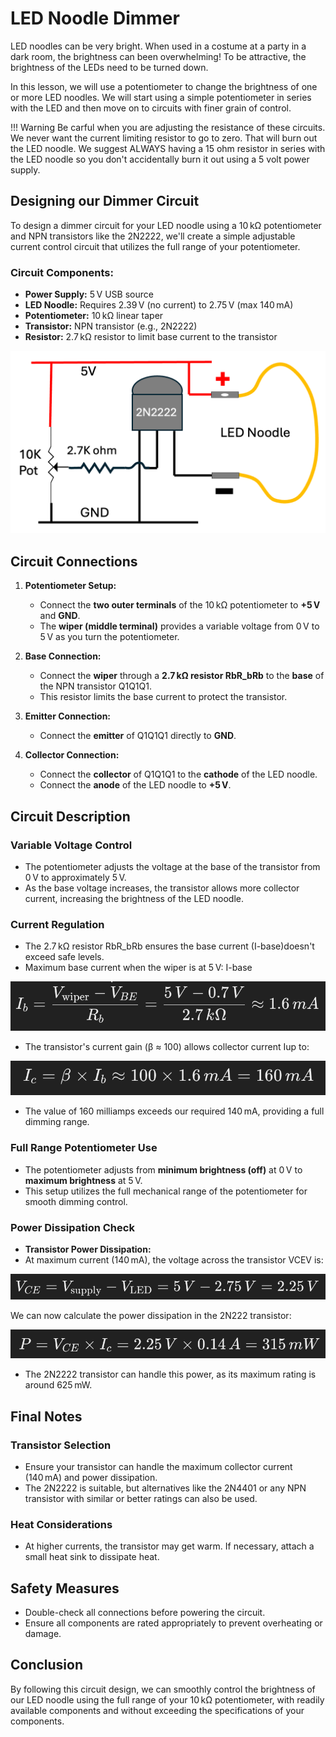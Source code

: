 # LED Noodle Dimmer

LED noodles can be very bright.  When used in a costume at
a party in a dark room, the brightness can been overwhelming!
To be attractive, the brightness of the LEDs need to be turned
down.

In this lesson, we will use a potentiometer to change
the brightness of one or more LED noodles.  We
will start using a simple potentiometer in series
with the LED and then move on to circuits with
finer grain of control.

!!! Warning
    Be carful when you are adjusting the resistance of
    these circuits.  We never want the current limiting
    resistor to go to zero.  That will burn out the LED
    noodle.  We suggest ALWAYS having a 15 ohm resistor
    in series with the LED noodle so you don't accidentally
    burn it out using a 5 volt power supply.

## Designing our Dimmer Circuit

To design a dimmer circuit for your LED noodle using a 10 kΩ potentiometer and NPN transistors like the 2N2222, we'll create a simple adjustable current control circuit that utilizes the full range of your potentiometer.

### **Circuit Components:**

-   **Power Supply:** 5 V USB source
-   **LED Noodle:** Requires 2.39 V (no current) to 2.75 V (max 140 mA)
-   **Potentiometer:** 10 kΩ linear taper
-   **Transistor:** NPN transistor (e.g., 2N2222)
-   **Resistor​:** 2.7 kΩ resistor to limit base current to the transistor

![LED Noodle Dimmer Circuit](./led-noodle-dimmer-circuit.png)

## Circuit Connections

1.  **Potentiometer Setup:**

    -   Connect the **two outer terminals** of the 10 kΩ potentiometer to **+5 V** and **GND**.
    -   The **wiper (middle terminal)** provides a variable voltage from 0 V to 5 V as you turn the potentiometer.
2.  **Base Connection:**

    -   Connect the **wiper** through a **2.7 kΩ resistor RbR\_bRb​** to the **base** of the NPN transistor Q1Q1Q1.
    -   This resistor limits the base current to protect the transistor.
3.  **Emitter Connection:**

    -   Connect the **emitter** of Q1Q1Q1 directly to **GND**.
4.  **Collector Connection:**

    -   Connect the **collector** of Q1Q1Q1 to the **cathode** of the LED noodle.
    -   Connect the **anode** of the LED noodle to **+5 V**.

## Circuit Description

### Variable Voltage Control

-   The potentiometer adjusts the voltage at the base of the transistor from 0 V to approximately 5 V.
-   As the base voltage increases, the transistor allows more collector current, increasing the brightness of the LED noodle.

### Current Regulation

-   The 2.7 kΩ resistor RbR\_bRb​ ensures the base current (I-base)​ doesn't exceed safe levels.
-   Maximum base current when the wiper is at 5 V: I-base

![](./dimmer-current-base.png)

-   The transistor's current gain (β ≈ 100) allows collector current I​ up to:

![](./dimmer-current-collector.png)

-   The value of 160 milliamps exceeds our required 140 mA, providing a full dimming range.

### Full Range Potentiometer Use

-   The potentiometer adjusts from **minimum brightness (off)** at 0 V to **maximum brightness** at 5 V.
-   This setup utilizes the full mechanical range of the potentiometer for smooth dimming control.

### Power Dissipation Check

-   **Transistor Power Dissipation:**
-   At maximum current (140 mA), the voltage across the transistor VCEV is:

![](./dimmer-power-equation.png)

We can now calculate the power dissipation in the 2N222 transistor:

![](./dimmer-power-equation-2.png)

-   The 2N2222 transistor can handle this power, as its maximum rating is around 625 mW.

## Final Notes

### Transistor Selection

-   Ensure your transistor can handle the maximum collector current (140 mA) and power dissipation.
-   The 2N2222 is suitable, but alternatives like the 2N4401 or any NPN transistor with similar or better ratings can also be used.

### Heat Considerations

-   At higher currents, the transistor may get warm. If necessary, attach a small heat sink to dissipate heat.

## Safety Measures

-   Double-check all connections before powering the circuit.
-   Ensure all components are rated appropriately to prevent overheating or damage.

## Conclusion

By following this circuit design, we can smoothly control the brightness of our LED noodle using the full range of your 10 kΩ potentiometer, with readily available components and without exceeding the specifications of your components.